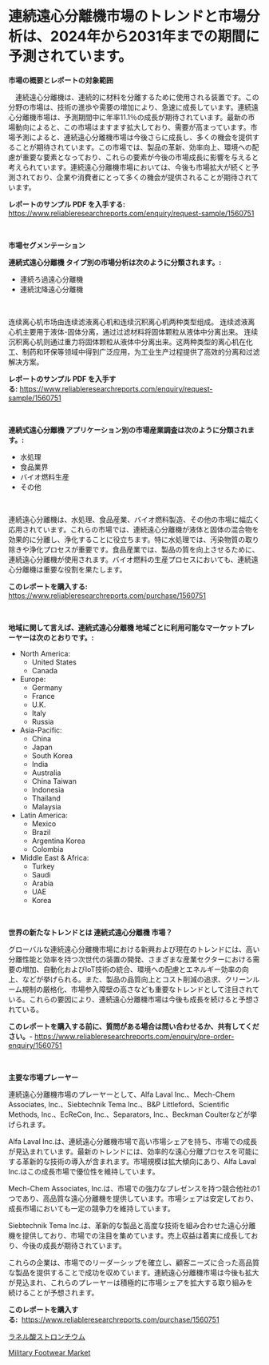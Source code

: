 <p><h1>連続遠心分離機市場のトレンドと市場分析は、2024年から2031年までの期間に予測されています。</h1></p><p><strong>市場の概要とレポートの対象範囲</strong></p>
<p><p>　連続遠心分離機は、連続的に材料を分離するために使用される装置です。この分野の市場は、技術の進歩や需要の増加により、急速に成長しています。連続遠心分離機市場は、予測期間中に年率11.1％の成長が期待されています。最新の市場動向によると、この市場はますます拡大しており、需要が高まっています。市場予測によると、連続遠心分離機市場は今後さらに成長し、多くの機会を提供することが期待されています。この市場では、製品の革新、効率向上、環境への配慮が重要な要素となっており、これらの要素が今後の市場成長に影響を与えると考えられています。連続遠心分離機市場においては、今後も市場拡大が続くと予測されており、企業や消費者にとって多くの機会が提供されることが期待されています。</p></p>
<p><strong>レポートのサンプル PDF を入手する:</strong> <a href="https://www.reliableresearchreports.com/enquiry/request-sample/1560751">https://www.reliableresearchreports.com/enquiry/request-sample/1560751</a></p>
<p>&nbsp;</p>
<p><strong>市場セグメンテーション</strong></p>
<p><strong>連続式遠心分離機 タイプ別の市場分析は次のように分類されます。:</strong></p>
<p><ul><li>連続ろ過遠心分離機</li><li>連続沈降遠心分離機</li></ul></p>
<p>&nbsp;</p>
<p><p>连续离心机市场由连续滤液离心机和连续沉积离心机两种类型组成。 连续滤液离心机主要用于液体-固体分离，通过过滤材料将固体颗粒从液体中分离出来。 连续沉积离心机则通过重力将固体颗粒从液体中分离出来。这两种类型的离心机在化工、制药和环保等领域中得到广泛应用，为工业生产过程提供了高效的分离和过滤解决方案。</p></p>
<p><strong>レポートのサンプル PDF を入手する:</strong>&nbsp;<a href="https://www.reliableresearchreports.com/enquiry/request-sample/1560751">https://www.reliableresearchreports.com/enquiry/request-sample/1560751</a></p>
<p>&nbsp;</p>
<p><strong> 連続式遠心分離機 アプリケーション別の市場産業調査は次のように分類されます。:</strong></p>
<p><ul><li>水処理</li><li>食品業界</li><li>バイオ燃料生産</li><li>その他</li></ul></p>
<p>&nbsp;</p>
<p><p>連続遠心分離機は、水処理、食品産業、バイオ燃料製造、その他の市場に幅広く応用されています。これらの市場では、連続遠心分離機が液体と固体の混合物を効果的に分離し、浄化することに役立ちます。特に水処理では、汚染物質の取り除きや浄化プロセスが重要です。食品産業では、製品の質を向上させるために、連続遠心分離機が使用されます。バイオ燃料の生産プロセスにおいても、連続遠心分離機は重要な役割を果たします。</p></p>
<p><strong>このレポートを購入する:</strong>&nbsp; <a href="https://www.reliableresearchreports.com/purchase/1560751">https://www.reliableresearchreports.com/purchase/1560751</a></p>
<p>&nbsp;</p>
<p><strong>地域に関して言えば、連続式遠心分離機 地域ごとに利用可能なマーケットプレーヤーは次のとおりです。:</strong></p>
<p><ul>
    <li>
        North America:
        <ul>
            <li>United States</li>
            <li>Canada</li>
        </ul>
    </li>
    <li>
        Europe:
        <ul>
            <li>Germany</li>
            <li>France</li>
            <li>U.K.</li>
            <li>Italy</li>
            <li>Russia</li>
        </ul>
    </li>
    <li>
        Asia-Pacific:
        <ul>
            <li>China</li>
            <li>Japan</li>
            <li>South Korea</li>
            <li>India</li>
            <li>Australia</li>
            <li>China Taiwan</li>
            <li>Indonesia</li>
            <li>Thailand</li>
            <li>Malaysia</li>
        </ul>
    </li>
    <li>
        Latin America:
        <ul>
            <li>Mexico</li>
            <li>Brazil</li>
            <li>Argentina Korea</li>
            <li>Colombia</li>
        </ul>
    </li>
    <li>
        Middle East & Africa:
        <ul>
            <li>Turkey</li>
            <li>Saudi</li>
            <li>Arabia</li>
            <li>UAE</li>
            <li>Korea</li>
        </ul>
    </li>
    </ul></p>
<p>&nbsp;</p>
<p><strong>世界の新たなトレンドとは 連続式遠心分離機 市場？</strong></p>
<p><p>グローバルな連続遠心分離機市場における新興および現在のトレンドには、高い分離性能と効率を持つ次世代の装置の開発、さまざまな産業セクターにおける需要の増加、自動化およびIoT技術の統合、環境への配慮とエネルギー効率の向上、などが挙げられる。また、製品の品質向上とコスト削減の追求、クリーンルーム規制の厳格化、市場参入障壁の高さなども重要なトレンドとして注目されている。これらの要因により、連続遠心分離機市場は今後も成長を続けると予想されている。</p></p>
<p><strong>このレポートを購入する前に、質問がある場合は問い合わせるか、共有してください。</strong>- <a href="https://www.reliableresearchreports.com/enquiry/pre-order-enquiry/1560751">https://www.reliableresearchreports.com/enquiry/pre-order-enquiry/1560751</a></p>
<p>&nbsp;</p>
<p><strong>主要な市場プレーヤー</strong></p>
<p><p>連続遠心分離機市場のプレーヤーとして、Alfa Laval Inc.、Mech-Chem Associates, Inc.、Siebtechnik Tema Inc.、B&P Littleford、Scientific Methods, Inc.、EcReCon, Inc.、Separators, Inc.、Beckman Coulterなどが挙げられます。</p><p>Alfa Laval Inc.は、連続遠心分離機市場で高い市場シェアを持ち、市場での成長が見込まれています。最新のトレンドには、効率的な遠心分離プロセスを可能にする革新的な技術の導入が含まれます。市場規模は拡大傾向にあり、Alfa Laval Inc.はこの成長市場で優位性を維持しています。</p><p>Mech-Chem Associates, Inc.は、市場での強力なプレゼンスを持つ競合他社の1つであり、高品質な遠心分離機を提供しています。市場シェアは安定しており、成長市場においても一定の競争力を維持しています。</p><p>Siebtechnik Tema Inc.は、革新的な製品と高度な技術を組み合わせた遠心分離機を提供しており、市場での注目を集めています。売上収益は着実に成長しており、今後の成長が期待されています。</p><p>これらの企業は、市場でのリーダーシップを確立し、顧客ニーズに合った高品質な製品を提供することで成功を収めています。連続遠心分離機市場は今後も拡大が見込まれ、これらのプレーヤーは積極的に市場シェアを拡大する取り組みを続けることが予想されます。</p></p>
<p><strong>このレポートを購入する:</strong>&nbsp;&nbsp;<a href="https://www.reliableresearchreports.com/purchase/1560751">https://www.reliableresearchreports.com/purchase/1560751</a></p>
<p><p><a href="https://github.com/qwpelcjko9242629/Market-Research-Report-List-1/blob/main/69000575758.md">ラネル酸ストロンチウム</a></p><p><a href="https://github.com/YashRP12/Market-Research-Report-List-3/blob/main/military-footwear-market.md">Military Footwear Market</a></p></p>